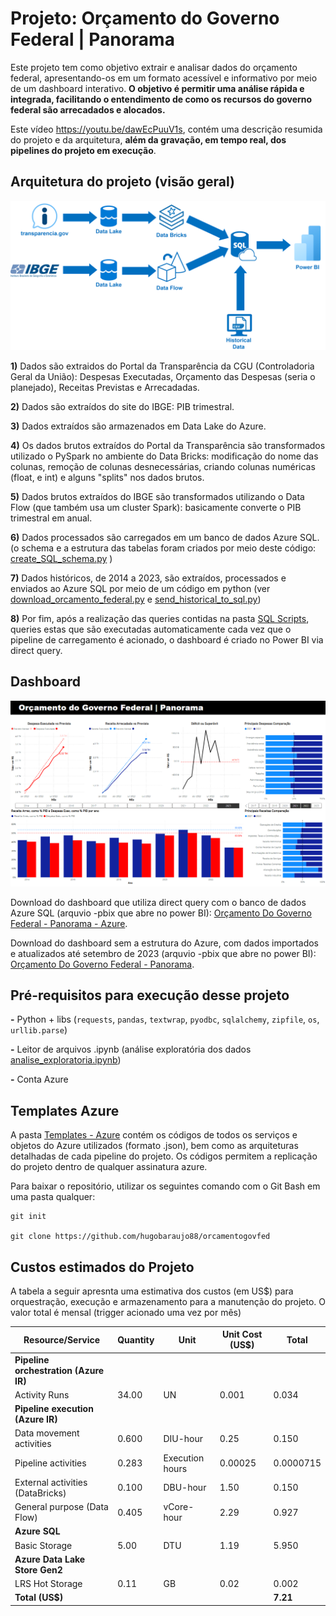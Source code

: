 # Projeto: Orçamento do Governo Federal | Panorama

Este projeto tem como objetivo extrair e analisar dados do orçamento federal, apresentando-os em um formato acessível e informativo por meio de um dashboard interativo. **O objetivo é permitir uma análise rápida e integrada, facilitando o entendimento de como os recursos do governo federal são arrecadados e alocados.**

Este vídeo https://youtu.be/dawEcPuuV1s, contém uma descrição resumida do projeto e da arquitetura, **além da gravação, em tempo real, dos pipelines do projeto em execução**.

## Arquitetura do projeto (visão geral)

![Arquitetura visão geral](https://raw.githubusercontent.com/hugobaraujo88/orcamentogovfed/main/img/transparencia_data_arch.png)

**1)** Dados são extraidos do Portal da Transparência da CGU (Controladoria Geral da União): Despesas Executadas, Orçamento das Despesas (seria o planejado), Receitas Previstas e Arrecadadas.

**2)** Dados são extraídos do site do IBGE: PIB trimestral.

**3)** Dados extraídos são armazenados em Data Lake do Azure.

**4)** Os dados brutos extraídos do Portal da Transparência são transformados utilizado o PySpark no ambiente do Data Bricks: modificação do nome das colunas, remoção de colunas desnecessárias, criando colunas numéricas (float, e int) e alguns "splits" nos dados brutos.

**5)** Dados brutos extraídos do IBGE são transformados utilizando o Data Flow (que também usa um cluster Spark): basicamente converte o PIB trimestral em anual.

**6)** Dados processados são carregados em um banco de dados Azure SQL. (o schema e a estrutura das tabelas foram criados por meio deste código: [create_SQL_schema.py](https://github.com/hugobaraujo88/orcamentogovfed/blob/main/create_SQL_schema.py) )

**7)** Dados históricos, de 2014 a 2023, são extraídos, processados e enviados ao Azure SQL por meio de um código em python (ver [download_orcamento_federal.py](https://github.com/hugobaraujo88/orcamentogovfed/blob/main/download_orcamento_federal.py) e [send_historical_to_sql.py](https://github.com/hugobaraujo88/orcamentogovfed/blob/main/send_historical_to_sql.py))

**8)** Por fim, após a realização das queries contidas na pasta [SQL Scripts](https://github.com/hugobaraujo88/orcamentogovfed/tree/main/SQL%20Scripts), queries estas que são executadas automaticamente cada vez que o pipeline de carregamento é acionado, o dashboard é criado no Power BI via direct query.

## Dashboard

![dashboard](https://raw.githubusercontent.com/hugobaraujo88/orcamentogovfed/main/img/printDashboard.png)

Download do dashboard que utiliza direct query com o banco de dados Azure SQL (arquvio -pbix que abre no power BI): [Orçamento Do Governo Federal - Panorama - Azure](https://github.com/hugobaraujo88/orcamentogovfed/raw/main/Dashboard%20Power%20BI/OrcamentoGovernoFederalPanorama%20-%20azure.pbix).

Download do dashboard sem a estrutura do Azure, com dados importados e atualizados até setembro de 2023 (arquvio -pbix que abre no power BI): [Orçamento Do Governo Federal - Panorama](https://github.com/hugobaraujo88/orcamentogovfed/raw/main/Dashboard%20Power%20BI/OrcamentoGovernoFederalPanorama.pbix).


## Pré-requisitos para execução desse projeto

**-** Python + libs (`requests`, `pandas`, `textwrap`, `pyodbc`, `sqlalchemy`, `zipfile`, `os`, `urllib.parse`) 

**-** Leitor de arquivos .ipynb (análise exploratória dos dados [analise_exploratoria.ipynb](https://github.com/hugobaraujo88/orcamentogovfed/blob/main/analise_exploratoria.ipynb))

**-** Conta Azure

## Templates Azure

A pasta [Templates - Azure](https://github.com/hugobaraujo88/orcamentogovfed/tree/main/Templates%20-%20Azure) contém os códigos de todos os serviços e objetos do Azure utilizados (formato .json), bem como as arquiteturas detalhadas de cada pipeline do projeto. Os códigos permitem a replicação do projeto dentro de qualquer assinatura azure.

Para baixar o repositório, utilizar os seguintes comando com o Git Bash em uma pasta qualquer:

```
git init

git clone https://github.com/hugobaraujo88/orcamentogovfed 
```

## Custos estimados do Projeto

A tabela a seguir apresnta uma estimativa dos custos (em US$) para orquestração, execução e armazenamento para a manutenção do projeto. O valor total é mensal (trigger acionado uma vez por mês) 

| Resource/Service                                | Quantity | Unit           | Unit Cost (US$) | Total   |
|----------------------------------------|----------|----------------|-----------------|---------|
| **Pipeline orchestration (Azure IR)**       |    |              |           |   |
| Activity Runs                               | 34.00    | UN             | 0.001           | 0.034   |
| **Pipeline execution (Azure IR)**           |          |                |                 |         |
| Data movement activities              | 0.600    | DIU-hour       | 0.25            | 0.150   |
| Pipeline activities                   | 0.283    | Execution hours| 0.00025         | 0.0000715 |
| External activities (DataBricks)      | 0.100    | DBU-hour       | 1.50            | 0.150   |
| General purpose (Data Flow)             | 0.405    | vCore-hour     | 2.29            | 0.927   |
| **Azure SQL**                               |          |                |                 |         |
| Basic Storage                         | 5.00     | DTU            | 1.19            | 5.950   |
| **Azure Data Lake Store Gen2**              |          |                |                 |         |
| LRS Hot Storage                       | 0.11     | GB             | 0.02            | 0.002   |
| **Total (US$)**                            |          |                |                 | **7.21**    |
